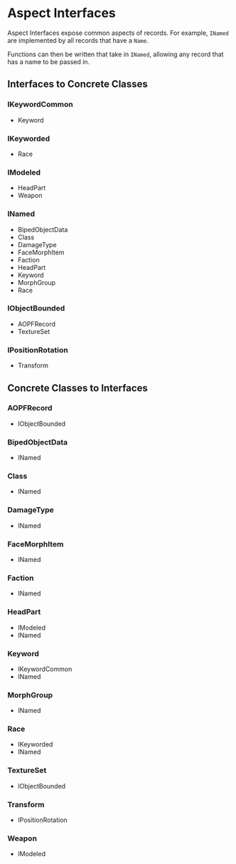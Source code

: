 # Aspect Interfaces
Aspect Interfaces expose common aspects of records.  For example, `INamed` are implemented by all records that have a `Name`.

Functions can then be written that take in `INamed`, allowing any record that has a name to be passed in.
## Interfaces to Concrete Classes
### IKeywordCommon
- Keyword
### IKeyworded
- Race
### IModeled
- HeadPart
- Weapon
### INamed
- BipedObjectData
- Class
- DamageType
- FaceMorphItem
- Faction
- HeadPart
- Keyword
- MorphGroup
- Race
### IObjectBounded
- AOPFRecord
- TextureSet
### IPositionRotation
- Transform
## Concrete Classes to Interfaces
### AOPFRecord
- IObjectBounded
### BipedObjectData
- INamed
### Class
- INamed
### DamageType
- INamed
### FaceMorphItem
- INamed
### Faction
- INamed
### HeadPart
- IModeled
- INamed
### Keyword
- IKeywordCommon
- INamed
### MorphGroup
- INamed
### Race
- IKeyworded
- INamed
### TextureSet
- IObjectBounded
### Transform
- IPositionRotation
### Weapon
- IModeled
